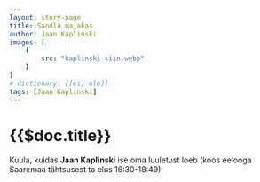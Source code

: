 ```yaml
---
layout: story-page
title: Sandla majakas
author: Jaan Kaplinski
images: [
    {
        src: "kaplinski-siin.webp"
    }
]
# dictionary: [[ei, ole]]
tags: [Jaan Kaplinski]
---
```


# {{$doc.title}}

Kuula, kuidas **Jaan Kaplinski** ise oma luuletust loeb (koos eelooga Saaremaa tähtsusest ta elus 16:30-18:49): 

<youtube-wrapper video="https://www.youtube.com/embed/YTqscyAIVMY?start=986"></youtube-wrapper>

<story-author :author="author" ></story-author>

<!-- <details-wrapper summary="Mõtlemiseks ja arutlemiseks">

</details-wrapper> -->


<!-- <details-wrapper summary="Allikad" class="text-sm" icon="icon-park-outline:document-folder">

</details-wrapper> -->
